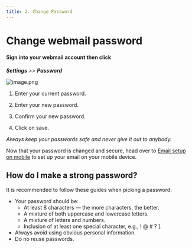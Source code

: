 ```yaml
---
title: 2. Change Password
---
```


# Change webmail password

#### Sign into your webmail account then click

 ***Settings** >> **Password***

 ![image.png](/image-532d02cd-2bec-4605-bc8a-d55d0e0f736e.png)

  1. Enter your current password.

  2. Enter your new password.

  2. Confirm your new password.

  2. Click on save.



*Always keep your passwords safe and never give it out to anybody.*

Now that your password is changed and secure, head over to [Email setup on mobile](./macos-and-mobile-setup) to set up your email on your mobile device.


## How do I make a strong password?

It is recommended to follow these guides when picking a password: 

* Your password should be:
  * At least 8 characters — the more characters, the better.
  * A mixture of both uppercase and lowercase letters.
  * A mixture of letters and numbers.
  * Inclusion of at least one special character, e.g., ! @ # ? ].
* Always avoid using obvious personal information.
* Do no reuse passwords.